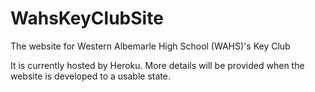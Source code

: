 # WahsKeyClubSite
The website for Western Albemarle High School (WAHS)'s Key Club

It is currently hosted by Heroku. More details will be provided when the website is developed to a usable state.
